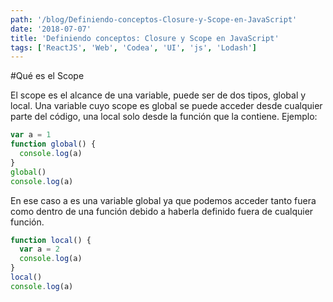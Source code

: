 ```yaml
---
path: '/blog/Definiendo-conceptos-Closure-y-Scope-en-JavaScript'
date: '2018-07-07'
title: 'Definiendo conceptos: Closure y Scope en JavaScript'
tags: ['ReactJS', 'Web', 'Codea', 'UI', 'js', 'Lodash']
---
```


#Qué es el Scope

El scope es el alcance de una variable, puede ser de dos tipos, global y local. Una variable cuyo scope es global se puede acceder desde cualquier parte del código, una local solo desde la función que la contiene. Ejemplo:

```js
var a = 1
function global() {
  console.log(a)
}
global()
console.log(a)
```

En ese caso a es una variable global ya que podemos acceder tanto fuera como dentro de una función debido a haberla definido fuera de cualquier función.

```js
function local() {
  var a = 2
  console.log(a)
}
local()
console.log(a)
```
